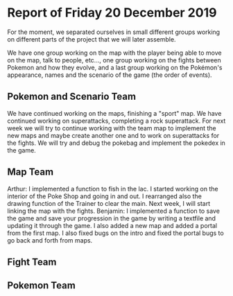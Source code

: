 #  Report of Friday 20 December 2019

For the moment, we separated ourselves in small different groups working on different parts of the project that we will later assemble.

We have one group working on the map with the player being able to move on the map, talk to people, etc..., one group working on the fights between Pokemon and how they evolve, and a last group working on the Pokémon's appearance, names and the scenario of the game (the order of events).


## Pokemon and Scenario Team

We have continued working on the maps, finishing a "sport" map. We have continued working on superattacks, completing a rock superattack. For next week we will try to continue working with the team map to implement the new maps and maybe create another one and to work on superattacks for the fights. We will try and debug the pokebag and implement the pokedex in the game.



## Map Team

Arthur: I implemented a function to fish in the lac. I started working on the interior of the Poke Shop and going in and out. I rearranged also the drawing function of the Trainer to clear the main. Next week, I will start linking the map with the fights. 
Benjamin: I implemented a function to save the game and save your progression in the game by writing a textfile and updating it through the game. I also added a new map and added a portal from the first map. I also fixed bugs on the intro and fixed the portal bugs to go back and forth from maps.

## Fight Team


## Pokemon Team
